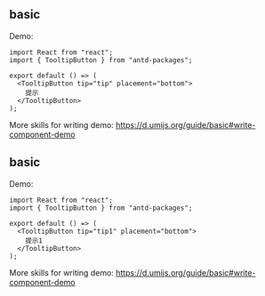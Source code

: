 ## basic

Demo:

```tsx
import React from "react";
import { TooltipButton } from "antd-packages";

export default () => (
  <TooltipButton tip="tip" placement="bottom">
    提示
  </TooltipButton>
);
```

More skills for writing demo: https://d.umijs.org/guide/basic#write-component-demo

## basic

Demo:

```tsx
import React from "react";
import { TooltipButton } from "antd-packages";

export default () => (
  <TooltipButton tip="tip1" placement="bottom">
    提示1
  </TooltipButton>
);
```

More skills for writing demo: https://d.umijs.org/guide/basic#write-component-demo
